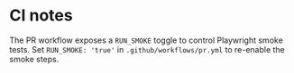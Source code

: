 # CI notes

The PR workflow exposes a `RUN_SMOKE` toggle to control Playwright smoke tests.
Set `RUN_SMOKE: 'true'` in `.github/workflows/pr.yml` to re-enable the smoke steps.


